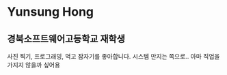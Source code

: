 Yunsung Hong
============
## 경북소프트웨어고등학교 재학생

사진 찍기, 프로그래밍, 먹고 잠자기를 좋아합니다.
시스템 만지는 쪽으로.. 아마 직업을 가지지 않을까 싶어용
